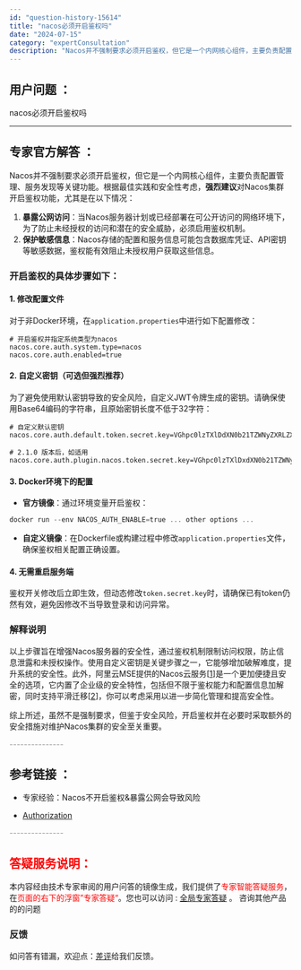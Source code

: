 ```yaml
---
id: "question-history-15614"
title: "nacos必须开启鉴权吗"
date: "2024-07-15"
category: "expertConsultation"
description: "Nacos并不强制要求必须开启鉴权，但它是一个内网核心组件，主要负责配置管理、服务发现等关键功能。根据最佳实践和安全性考虑，**强烈建议**对Nacos集群开启鉴权功能，尤其是在以下情况：1. **暴露公网访问**：当Nacos服务器计划或已经部署在可公开访问的网络环境下，为了防止未经授权的访问和潜"
---
```


## 用户问题 ： 
 nacos必须开启鉴权吗  

---------------
## 专家官方解答 ：

Nacos并不强制要求必须开启鉴权，但它是一个内网核心组件，主要负责配置管理、服务发现等关键功能。根据最佳实践和安全性考虑，**强烈建议**对Nacos集群开启鉴权功能，尤其是在以下情况：

1. **暴露公网访问**：当Nacos服务器计划或已经部署在可公开访问的网络环境下，为了防止未经授权的访问和潜在的安全威胁，必须启用鉴权机制。
2. **保护敏感信息**：Nacos存储的配置和服务信息可能包含数据库凭证、API密钥等敏感数据，鉴权能有效阻止未授权用户获取这些信息。

### 开启鉴权的具体步骤如下：

#### 1. 修改配置文件

对于非Docker环境，在`application.properties`中进行如下配置修改：

```properties
# 开启鉴权并指定系统类型为nacos
nacos.core.auth.system.type=nacos
nacos.core.auth.enabled=true
```

#### 2. 自定义密钥（可选但强烈推荐）

为了避免使用默认密钥导致的安全风险，自定义JWT令牌生成的密钥。请确保使用Base64编码的字符串，且原始密钥长度不低于32字符：

```properties
# 自定义默认密钥
nacos.core.auth.default.token.secret.key=VGhpc0lzTXlDdXN0b21TZWNyZXRLZXkwMTIzNDU2Nzg=

# 2.1.0 版本后，如适用
nacos.core.auth.plugin.nacos.token.secret.key=VGhpc0lzTXlDxdXN0b21TZWNyZXRLZXkwMTIzNDU2Nzg=
```

#### 3. Docker环境下的配置

- **官方镜像**：通过环境变量开启鉴权：

```powershell
docker run --env NACOS_AUTH_ENABLE=true ... other options ...
```

- **自定义镜像**：在Dockerfile或构建过程中修改`application.properties`文件，确保鉴权相关配置正确设置。

#### 4. 无需重启服务端

鉴权开关修改后立即生效，但动态修改`token.secret.key`时，请确保已有token仍然有效，避免因修改不当导致登录和访问异常。

### 解释说明

以上步骤旨在增强Nacos服务器的安全性，通过鉴权机制限制访问权限，防止信息泄露和未授权操作。使用自定义密钥是关键步骤之一，它能够增加破解难度，提升系统的安全性。此外，阿里云MSE提供的Nacos云服务[[1](https://nacos.io/cloud/?from=wuyi)]是一个更加便捷且安全的选项，它内置了企业级的安全特性，包括但不限于鉴权能力和配置信息加解密，同时支持平滑迁移[[2](https://help.aliyun.com/zh/mse/user-guide/migrate-applications-from-self-managed-instances-to-mse-microservices-registry?spm=a2c4g.11186623.0.0.76e17b26TS1Abr)]，你可以考虑采用以进一步简化管理和提高安全性。

综上所述，虽然不是强制要求，但鉴于安全风险，开启鉴权并在必要时采取额外的安全措施对维护Nacos集群的安全至关重要。


<font color="#949494">---------------</font> 


## 参考链接 ：

* 专家经验：Nacos不开启鉴权&暴露公网会导致风险 
 
 * [Authorization](https://nacos.io/docs/latest/guide/user/auth)


 <font color="#949494">---------------</font> 
 


## <font color="#FF0000">答疑服务说明：</font> 

本内容经由技术专家审阅的用户问答的镜像生成，我们提供了<font color="#FF0000">专家智能答疑服务</font>，在<font color="#FF0000">页面的右下的浮窗”专家答疑“</font>。您也可以访问 : [全局专家答疑](https://answer.opensource.alibaba.com/docs/intro) 。 咨询其他产品的的问题

### 反馈
如问答有错漏，欢迎点：[差评](https://ai.nacos.io/user/feedbackByEnhancerGradePOJOID?enhancerGradePOJOId=16229)给我们反馈。
